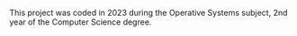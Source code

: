 This project was coded in 2023 during the Operative Systems subject, 2nd year of the Computer Science degree.
